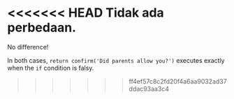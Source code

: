 <<<<<<< HEAD
Tidak ada perbedaan.
=======
No difference!

In both cases, `return confirm('Did parents allow you?')` executes exactly when the `if` condition is falsy.
>>>>>>> ff4ef57c8c2fd20f4a6aa9032ad37ddac93aa3c4
